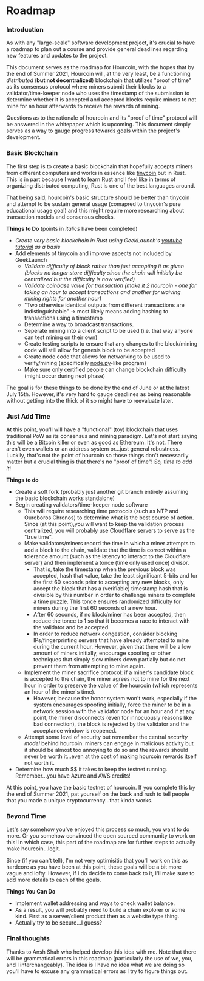 # Roadmap
### Introduction
As with any "large-scale" software development project, it's crucial to have a roadmap to plan out a course and provide general deadlines regarding new features and updates to the project. 

This document serves as the roadmap for Hourcoin, with the hopes that by the end of Summer 2021, Hourcoin will, at the very least, be a functioning *distributed* (**but not decentralized**) blockchain that utilizes "proof of time" as its consensus protocol where miners submit their blocks to a validator/time-keeper node who uses the timestamp of the submission to determine whether it is accepted and accepted blocks require miners to not mine for an hour afterwards to receive the rewards of mining.

Questions as to the rationale of hourcoin and its "proof of time" protocol will be answered in the whitepaper which is upcoming. This document simply serves as a way to gauge progress towards goals within the project's development.

### Basic Blockchain
The first step is to create a basic blockchain that hopefully accepts miners from different computers and works in essence like [tinycoin](https://github.com/JeremyRubin/tinycoin) but in Rust. This is in part because I want to learn Rust and I feel like in terms of organizing distrbuted computing, Rust is one of the best languages around.

That being said, hourcoin's basic structure should be better than tinycoin and attempt to be sustain general usage (comapred to tinycoin's pure educational usage goal) and this might require more researching about transaction models and consensus checks.

**Things to Do** (points in *italics* have been completed)
- *Create very basic blockchain in Rust using GeekLaunch's [youtube tutorial](https://www.youtube.com/playlist?list=PLwnSaD6BDfXL0RiKT_5nOIdxTxZWpPtAv) as a basis*
- Add elements of tinycoin and improve aspects not included by GeekLaunch
   - *Validate difficulty of block rather than just accepting it as given (blocks no longer store difficulty since the chain will initially be centralized but the difficulty is now verified)*
   - *Validate coinbase value for transaction (make it 2 hourcoin - one for taking an hour to accept transactions and another for waiving mining rights for another hour)*
   - "Two otherwise identical outputs from different transactions are indistinguishable" -> most likely means adding hashing to transactions using a timestamp
   - Determine a way to broadcast transactions.
   - Seperate mining into a client script to be used (i.e. that way anyone can test mining on their own)
   - Create testing scripts to ensure that any changes to the block/mining code will still allow for genesis block to be accepted
   - Create node code that allows for networking to be used to verify/mining (specifically [node.py](https://github.com/JeremyRubin/tinycoin/blob/master/node.py)-like program)
   - Make sure only certified people can change blockchain difficulty (might occur during next phase)

The goal is for these things to be done by the end of June or at the latest July 15th. However, it's very hard to gauge deadlines as being reasonable without getting into the thick of it so might have to reevaluate later.

### Just Add Time
At this point, you'll will have a "functional" (toy) blockchain that uses traditional PoW as its consensus and mining paradigm. Let's not start saying this will be a Bitcoin killer or even as good as Ethereum. It's not. There aren't even wallets or an address system or...just general robustness. Luckily, that's not the point of hourcoin so those things don't necessarily matter but a crucial thing is that there's no "proof of time"! *So, time to add it*!

**Things to do**
- Create a soft fork (probably just another git branch entirely assuming the basic blockchain works standalone)
- Begin creating validators/time-keeper node software
   - This will require researching time protocols (such as NTP and Ouroboros Chronos) to determine what is the best course of action. Since (at this point),you will want to keep the validation process centralized, you will probably use Cloudflare servers to serve as the "true time".
   - Make validators/miners record the time in which a miner attempts to add a block to the chain, validate that the time is correct within a tolerance amount (such as the latency to interact to the Cloudflare server) and then implement a tonce (time only used once) divisor. 
      - That is, take the timestamp when the previous block was accepted, hash that value, take the least significant 5-bits and for the first 60 seconds prior to accepting any new blocks, only accept the block that has a (verifiable) timestamp hash that is divisible by this number in order to challenge miners to complete a time puzzle. This tonce ensures randomized difficulty for miners during the first 60 seconds of a new hour.
      - After 60 seconds, if no block/miner has been accepted, then reduce the tonce to 1 so that it becomes a race to interact with the validator and be accepted. 
      - In order to reduce network congestion, consider blocking IPs/fingerprinting servers that have already attempted to mine during the current hour. However, given that there will be a low amount of miners initially, encourage spoofing or other techniques that simply slow miners down partially but do not prevent them from attempting to mine again.
    - Implement the miner sacrifice protocol: if a miner's candidate block is accepted to the chain, the miner agrees not to mine for the next hour in order to preserve the value of the hourcoin (which represents an hour of the miner's time). 
       - However, because the honor system won't work, especially if the system encourages spoofing initially, force the miner to be in a network session with the validator node for an hour and if at any point, the miner disconnects (even for innocuously reasons like bad connection), the block is rejected by the validator and the acceptance window is reopened.
    - Attempt some level of security but remember the central *security model* behind hourcoin: miners can engage in malicious activity but it should be almost too annoying to do so and the rewards should never be worth it...even at the cost of making hourcoin rewards itself not worth it.
 - Determine how much $$ it takes to keep the testnet running. Remember...you have Azure and AWS credits! 

At this point, you have the basic testnet of hourcoin. If you complete this by the end of Summer 2021, pat yourself on the back and rush to tell people that you made a unique cryptocurrency...that kinda works.

### Beyond Time
Let's say somehow you've enjoyed this process so much, you want to do more. Or you somehow convinced the open sourced community to work on this! In which case, this part of the roadmap are for further steps to actually make hourcoin...legit.

Since (if you can't tell), I'm not very optimisitic that you'll work on this as hardcore as you have been at this point, these goals will be a bit more vague and lofty. However, if I do decide to come back to it, I'll make sure to add more details to each of the goals.

**Things You Can Do**
- Implement wallet addressing and ways to check wallet balance.
- As a result, you will probably need to build a chain explorer or some kind. First as a server/client product then as a website type thing.
- Actually try to be secure...I guess?

### Final thoughts
Thanks to Ansh Shah who helped develop this idea with me. Note that there will be grammatical errors in this roadmap (particularly the use of we, you, and I interchangeably). The idea is I have no idea what we are doing so you'll have to excuse any grammatical errors as I try to figure things out.





  

